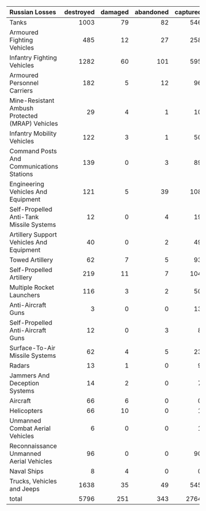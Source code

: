 | Russian Losses                                   |   destroyed |   damaged |   abandoned |   captured |   total |
|:-------------------------------------------------|------------:|----------:|------------:|-----------:|--------:|
| Tanks                                            |        1003 |        79 |          82 |        546 |    1710 |
| Armoured Fighting Vehicles                       |         485 |        12 |          27 |        258 |     782 |
| Infantry Fighting Vehicles                       |        1282 |        60 |         101 |        595 |    2038 |
| Armoured Personnel Carriers                      |         182 |         5 |          12 |         96 |     295 |
| Mine-Resistant Ambush Protected  (MRAP) Vehicles |          29 |         4 |           1 |         10 |      44 |
| Infantry Mobility Vehicles                       |         122 |         3 |           1 |         50 |     176 |
| Command Posts And Communications Stations        |         139 |         0 |           3 |         89 |     231 |
| Engineering Vehicles And Equipment               |         121 |         5 |          39 |        108 |     273 |
| Self-Propelled Anti-Tank Missile Systems         |          12 |         0 |           4 |         19 |      35 |
| Artillery Support Vehicles And Equipment         |          40 |         0 |           2 |         49 |      91 |
| Towed Artillery                                  |          62 |         7 |           5 |         93 |     167 |
| Self-Propelled Artillery                         |         219 |        11 |           7 |        104 |     341 |
| Multiple Rocket Launchers                        |         116 |         3 |           2 |         50 |     171 |
| Anti-Aircraft Guns                               |           3 |         0 |           0 |         13 |      16 |
| Self-Propelled Anti-Aircraft Guns                |          12 |         0 |           3 |          8 |      23 |
| Surface-To-Air Missile Systems                   |          62 |         4 |           5 |         23 |      94 |
| Radars                                           |          13 |         1 |           0 |          9 |      23 |
| Jammers And Deception Systems                    |          14 |         2 |           0 |          7 |      23 |
| Aircraft                                         |          66 |         6 |           0 |          0 |      72 |
| Helicopters                                      |          66 |        10 |           0 |          1 |      77 |
| Unmanned Combat Aerial Vehicles                  |           6 |         0 |           0 |          1 |       7 |
| Reconnaissance Unmanned Aerial Vehicles          |          96 |         0 |           0 |         90 |     186 |
| Naval Ships                                      |           8 |         4 |           0 |          0 |      12 |
| Trucks, Vehicles and Jeeps                       |        1638 |        35 |          49 |        545 |    2267 |
| total                                            |        5796 |       251 |         343 |       2764 |    9154 |